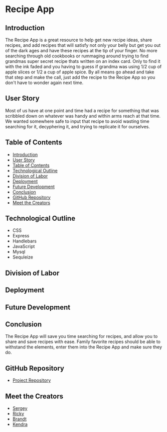 # Recipe App

## Introduction
The Recipe App is a great resource to help get new recipe ideas, share recipes, and add recipes that will satisfy not only your belly but get you out of the dark ages and have these recipes at the tip of your finger. No more searching through old cookbooks or rummaging around trying to find grandmas super secret recipe thats written on an index card. Only to find it with the ink faded and you having to guess if grandma was using 1/2 cup of apple slices or 1/2 a cup of apple spice. By all means go ahead and take that step and make the call, just add the recipe to the Recipe App so you don't have to wonder again next time.

## User Story
Most of us have at one point and time had a recipe for something that was scribbled down on whatever was handy and within arms reach at that time. We wanted somewhere safe to input that recipe to avoid wasting time searching for it, decyphering it, and trying to replicate it for ourselves.

## Table of Contents
  - [Introduction](#introduction)
  - [User Story](#user-story)
  - [Table of Contents](#table-of-contents)
  - [Technological Outline](#technological-outline)
  - [Division of Labor](#division-of-labor)
  - [Deployment](#deployment)
  - [Future Development](#future-development)
  - [Conclusion](#conclusion)
  - [GitHub Repository](#github-repository)
  - [Meet the Creators](#meet-the-creators)

## Technological Outline
* CSS
* Express
* Handlebars
* JavaScript
* Mysql
* Sequleize
  
## Division of Labor

## Deployment

## Future Development

## Conclusion
The Recipe App will save you time searching for recipes, and allow you to share and save recipes with ease. Family favorite recipes should be able to withstand the elements, enter them into the Recipe App and make sure they do.

## GitHub Repository
- [Project Repository](https://github.com/rjustin16/recipeapps)

## Meet the Creators
- [Sergey](https://github.com/slugovoy)
- [Ricky](https://github.com/rjustin16)
- [Brandt](https://github.com/brandt-fricker)
- [Kendra](https://github.com/klharmany)
